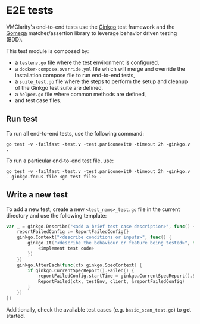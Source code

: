 # E2E tests

VMClarity's end-to-end tests use the [Ginkgo](https://onsi.github.io/ginkgo/) test framework and the [Gomega](https://onsi.github.io/gomega/) matcher/assertion library to leverage behavior driven testing (BDD).

This test module is composed by:

* a `testenv.go` file where the test environment is configured,
* a `docker-compose.override.yml` file which will merge and override the installation compose file to run end-to-end tests,
* a `suite_test.go` file where the steps to perform the setup and cleanup of the Ginkgo test suite are defined,
* a `helper.go` file where common methods are defined,
* and test case files.

## Run test

To run all end-to-end tests, use the following command:

```
go test -v -failfast -test.v -test.paniconexit0 -timeout 2h -ginkgo.v .
```

To run a particular end-to-end test file, use:

```
go test -v -failfast -test.v -test.paniconexit0 -timeout 2h -ginkgo.v --ginkgo.focus-file <go test file> .
```

## Write a new test

To add a new test, create a new `<test_name>_test.go` file in the current directory and use the following template:

```go
var _ = ginkgo.Describe("<add a brief test case description>", func() {
    reportFailedConfig := ReportFailedConfig{}
	ginkgo.Context("<describe conditions or inputs>", func() {
        ginkgo.It("<describe the behaviour or feature being tested>", func(ctx ginkgo.SpecContext) {
			<implement test code>
		})
	})
    ginkgo.AfterEach(func(ctx ginkgo.SpecContext) {
        if ginkgo.CurrentSpecReport().Failed() {
            reportFailedConfig.startTime = ginkgo.CurrentSpecReport().StartTime
            ReportFailed(ctx, testEnv, client, &reportFailedConfig)
        }
    })
})
```

Additionally, check the available test cases (e.g. `basic_scan_test.go`) to get started.